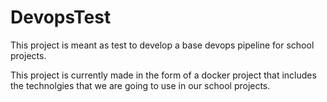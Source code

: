 # DevopsTest

This project is meant as test to develop a base devops pipeline for school projects.

This project is currently made in the form of a docker project that includes the technolgies that we are going to use in our school projects.